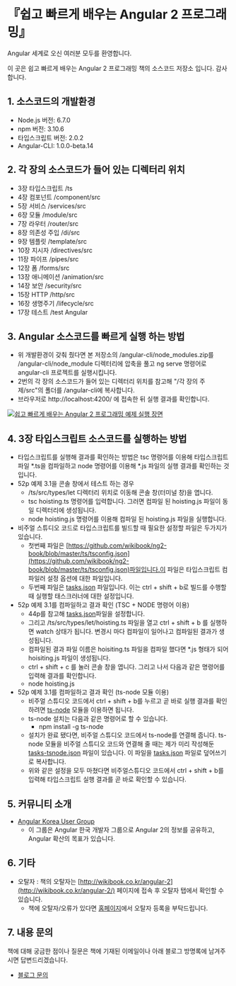 # 『쉽고 빠르게 배우는 Angular 2 프로그래밍』

Angular 세계로 오신 여러분 모두를 환영합니다. 

이 곳은 쉽고 빠르게 배우는 Angular 2 프로그래밍 책의 소스코드 저장소 입니다. 감사합니다.

## 1. 소스코드의 개발환경

- Node.js 버전: 6.7.0
- npm 버전: 3.10.6
- 타입스크립트 버전: 2.0.2
- Angular-CLI: 1.0.0-beta.14

## 2. 각 장의 소스코드가 들어 있는 디렉터리 위치

- 3장 타입스크립트 /ts
- 4장 컴포넌트 /component/src
- 5장 서비스 /services/src
- 6장 모듈 /module/src
- 7장 라우터 /router/src
- 8장 의존성 주입 /di/src
- 9장 템플릿 /template/src
- 10장 지시자 /directives/src
- 11장 파이프 /pipes/src
- 12장 폼 /forms/src
- 13장 애니메이션 /animation/src
- 14장 보안 /security/src
- 15장 HTTP /http/src
- 16장 생명주기 /lifecycle/src
- 17장 테스트 /test Angular

## 3. Angular 소스코드를 빠르게 실행 하는 방법

- 위 개발환경이 갖춰 줬다면 본 저장소의 /angular-cli/node_modules.zip를 /angular-cli/node_module 디렉터리에 압축을 풀고 ng serve 명령어로 angular-cli 프로젝트를 실행시킵니다.
- 2번의 각 장의 소스코드가 들어 있는 디렉터리 위치를 참고해 "/각 장의 주제/src"의 폴더를 /angular-cli에 복사합니다.
- 브라우저로 http://localhost:4200/ 에 접속한 뒤 실행 결과를 확인합니다.

[![쉽고 빠르게 배우는 Angular 2 프로그래밍 예제 실행 장면](https://i.ytimg.com/vi/U8nAxJPaUgA/hqdefault.jpg?custom=true&w=196&h=110&stc=true&jpg444=true&jpgq=90&sp=68&sigh=pRVryeLYerZfS1y67o-lwMNx8ME)](https://www.youtube.com/watch?v=U8nAxJPaUgA)


## 4. 3장 타입스크립트 소스코드를 실행하는 방법

- 타입스크립트를 실행해 결과를 확인하는 방법은 tsc 명령어를 이용해 타입스크립트 파일 *.ts을 컴파일하고 node 명령어를 이용해 *.js 파일의 실행 결과를 확인하는 것 입니다.
- 52p 예제 3.1을 콘솔 창에서 테스트 하는 경우
	- /ts/src/types/let 디렉터리 위치로 이동해 콘솔 창(터미널 창)을 엽니다.
	- tsc hoisting.ts 명령어를 입력합니다. 그러면 컴파일 된 hoisting.js 파일이 동일 디렉터리에 생성됩니다.
	- node hoisting.js 명령어를 이용해 컴파일 된 hoisting.js 파일을 실행합니다.
- 비주얼 스튜디오 코드로 타입스크립트를 빌드할 때 필요한 설정할 파일은 두가지가 있습니다.
	- 첫번째 파일은 [https://github.com/wikibook/ng2-book/blob/master/ts/tsconfig.json](https://github.com/wikibook/ng2-book/blob/master/ts/tsconfig.json)파일입니다.이 파일은 타입스크립트 컴파일러 설정 옵션에 대한 파일입니다.
	- 두번째 파일은 [tasks.json](https://github.com/wikibook/ng2-book/blob/master/ts/.vscode/tasks.json) 파일입니다. 이는 ctrl + shift + b로 빌드를 수행할 때 실행할 태스크러너에 대한 설정입니다.
- 52p 예제 3.1를 컴파일하고 결과 확인 (TSC + NODE 명령어 이용)
	- 44p를 참고해 [tasks.json](https://github.com/wikibook/ng2-book/blob/master/ts/.vscode/tasks.json)파일을 설정합니다.
	- 그리고 /ts/src/types/let/hoisting.ts 파일을 열고 ctrl + shift + b 를 실행하면 watch 상태가 됩니다. 변경시 마다 컴파일이 일어나고 컴파일된 결과가 생성됩니다.
	- 컴파일된 결과 파일 이름은 hoisiting.ts 파일을 컴파일 했다면 *.js 형태가 되어 hoisiting.js 파일이 생성됩니다.
	- ctrl + shift + c 를 눌러 콘솔 창을 엽니다. 그리고 나서 다음과 같은 명령어를 입력해 결과를 확인합니다.
	- node hoisting.js
- 52p 예제 3.1를 컴파일하고 결과 확인 (ts-node 모듈 이용)
	- 비주얼 스튜디오 코드에서 ctrl + shift + b를 누르고 곧 바로 실행 결과를 확인하려면 [ts-node](https://github.com/TypeStrong/ts-node) 모듈을 이용하면 됩니다.
	- ts-node 설치는 다음과 같은 명령어로 할 수 있습니다.
		- npm install -g ts-node
	- 설치가 완료 됐다면, 비주얼 스튜디오 코드에서 ts-node를 연결해 줍니다. ts-node 모듈을 비주얼 스튜디오 코드와 연결해 줄 때는 제가 미리 작성해둔 [tasks-tsnode.json](https://github.com/wikibook/ng2-book/blob/master/ts/.vscode/tasks-tsnode.json) 파일이 있습니다. 이 파일을 [tasks.json](https://github.com/wikibook/ng2-book/blob/master/ts/.vscode/tasks.json) 파일로 덮어쓰기로 복사합니다.
	- 위와 같은 설정을 모두 마쳤다면 비주얼스튜디오 코드에서 ctrl + shift + b를 입력해 타입스크립트 실행 결과를 곧 바로 확인할 수 있습니다.




## 5. 커뮤니티 소개

- [Angular Korea User Group](https://www.facebook.com/groups/angularkorea/?ref=bookmarks)
	- 이 그룹은 Angular 한국 개발자 그룹으로 Angular 2의 정보를 공유하고, Angular 확산의 목표가 있습니다.

## 6. 기타

- 오탈자 : 책의 오탈자는 [http://wikibook.co.kr/angular-2](http://wikibook.co.kr/angular-2/) 페이지에 접속 후 오탈자 탭에서 확인할 수 있습니다. 
	- 책에 오탈자/오류가 있다면 [홈페이지](http://wikibook.co.kr/angular-2/)에서 오탈자 등록을 부탁드립니다.

## 7. 내용 문의 ##
책에 대해 궁금한 점이나 질문은 책에 기재된 이메일이나 아래 블로그 방명록에 남겨주시면 답변드리겠습니다.

- [블로그 문의](http://happygrammer.tistory.com/guestbook)